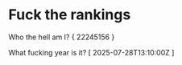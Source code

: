 # Fuck the rankings

Who the hell am I?
{ 22245156 }

What fucking year is it?
[ 2025-07-28T13:10:00Z ]
